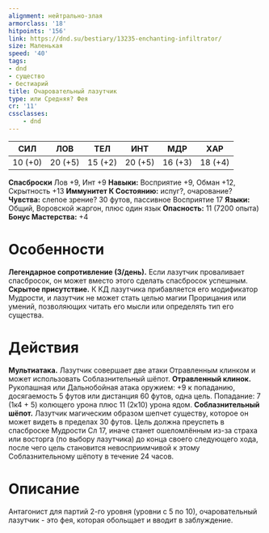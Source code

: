 ```yaml
---
alignment: нейтрально-злая
armorclass: '18'
hitpoints: '156'
link: https://dnd.su/bestiary/13235-enchanting-infiltrator/
size: Маленькая
speed: '40'
tags:
- dnd
- существо
- бестиарий
title: Очаровательный лазутчик
type: или Средняя? Фея
cr: '11'
cssclasses:
    - dnd
---
```



| СИЛ | ЛОВ | ТЕЛ | ИНТ | МДР | ХАР |
|---|---|---|---|---|---|
| 10 (+0) | 20 (+5) | 15 (+2) | 20 (+5) | 16 (+3) | 18 (+4) |
**Спасброски** Лов +9, Инт +9
**Навыки:** Восприятие +9, Обман +12, Скрытность +13
**Иммунитет К Состоянию:** испуг?, очарование?
**Чувства:** слепое зрение? 30 футов, пассивное Восприятие 17
**Языки:** Общий, Воровской жаргон, плюс один язык
**Опасность:** 11 (7200 опыта)
**Бонус Мастерства:** +4


# Особенности
**Легендарное сопротивление (3/день).** Если лазутчик проваливает спасбросок, он может вместо этого сделать спасбросок успешным.
**Скрытое присутствие.** К КД лазутчика прибавляется его модификатор Мудрости, и лазутчик не может стать целью магии Прорицания или умений, позволяющих читать его мысли или определять тип его существа.


# Действия
**Мультиатака.** Лазутчик совершает две атаки Отравленным клинком и может использовать Соблазнительный шёпот.
**Отравленный клинок.** Рукопашная или Дальнобойная атака оружием: +9 к попаданию, досягаемость 5 футов или дистанция 60 футов, одна цель. Попадание: 7 (1к4 + 5) колющего урона плюс 11 (2к10) урона ядом.
**Соблазнительный шёпот.** Лазутчик магическим образом шепчет существу, которое он может видеть в пределах 30 футов. Цель должна преуспеть в спасброске Мудрости Сл 17, иначе станет ошеломлённым из-за страха или восторга (по выбору лазутчика) до конца своего следующего хода, после чего цель становится невосприимчивой к этому Соблазнительному шёпоту в течение 24 часов.


# Описание
Антагонист для партий 2-го уровня (уровни с 5 по 10), очаровательный лазутчик - это фея, которая обольщает и вводит в заблуждение.